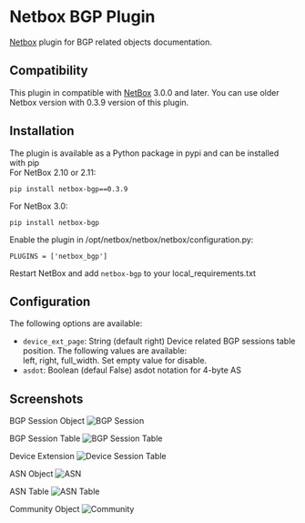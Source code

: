 # Netbox BGP Plugin
[Netbox](https://github.com/netbox-community/netbox) plugin for BGP related objects documentation.

## Compatibility

This plugin in compatible with [NetBox](https://netbox.readthedocs.org/) 3.0.0 and later.
You can use older Netbox version with 0.3.9 version of this plugin.

## Installation

The plugin is available as a Python package in pypi and can be installed with pip  
For NetBox 2.10 or 2.11: 
```
pip install netbox-bgp==0.3.9
```
For NetBox 3.0: 
```
pip install netbox-bgp
```
Enable the plugin in /opt/netbox/netbox/netbox/configuration.py:
```
PLUGINS = ['netbox_bgp']
```
Restart NetBox and add `netbox-bgp` to your local_requirements.txt

## Configuration

The following options are available:
* `device_ext_page`: String (default right) Device related BGP sessions table position. The following values are available:  
left, right, full_width. Set empty value for disable.   
* `asdot`: Boolean (defaul False) asdot notation for 4-byte AS

## Screenshots

BGP Session Object
![BGP Session](docs/img/bgp_sess.png)

BGP Session Table
![BGP Session Table](docs/img/bgp_sess_list.png)

Device Extension
![Device Session Table](docs/img/dev_sess_list.png)

ASN Object
![ASN](docs/img/asn.png)

ASN Table
![ASN Table](docs/img/asn_list.png)

Community Object
![Community](docs/img/commun.png)
